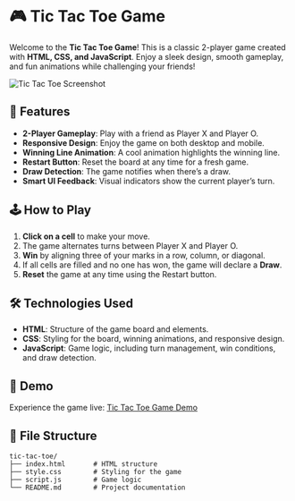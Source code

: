 # 🎮 Tic Tac Toe Game

Welcome to the **Tic Tac Toe Game**! This is a classic 2-player game created with **HTML, CSS, and JavaScript**. Enjoy a sleek design, smooth gameplay, and fun animations while challenging your friends!

![Tic Tac Toe Screenshot](https://github.com/user-attachments/assets/9963b8dc-eaab-409d-af51-d1376034f812) <!-- Add a screenshot of your game here -->

## 🚀 Features

- **2-Player Gameplay**: Play with a friend as Player X and Player O.
- **Responsive Design**: Enjoy the game on both desktop and mobile.
- **Winning Line Animation**: A cool animation highlights the winning line.
- **Restart Button**: Reset the board at any time for a fresh game.
- **Draw Detection**: The game notifies when there’s a draw.
- **Smart UI Feedback**: Visual indicators show the current player’s turn.
  
## 🕹️ How to Play

1. **Click on a cell** to make your move.
2. The game alternates turns between Player X and Player O.
3. **Win** by aligning three of your marks in a row, column, or diagonal.
4. If all cells are filled and no one has won, the game will declare a **Draw**.
5. **Reset** the game at any time using the Restart button.

## 🛠️ Technologies Used

- **HTML**: Structure of the game board and elements.
- **CSS**: Styling for the board, winning animations, and responsive design.
- **JavaScript**: Game logic, including turn management, win conditions, and draw detection.

## 🎉 Demo

Experience the game live: [Tic Tac Toe Game Demo](https://your-game-demo-link.com)

## 📂 File Structure

```plaintext
tic-tac-toe/
├── index.html       # HTML structure
├── style.css        # Styling for the game
├── script.js        # Game logic
└── README.md        # Project documentation
